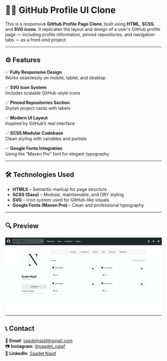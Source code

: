 # 👩‍💻 GitHub Profile UI Clone

This is a responsive **GitHub Profile Page Clone**, built using **HTML**, **SCSS**, and **SVG icons**. It replicates the layout and design of a user's GitHub profile page — including profile information, pinned repositories, and navigation tabs — as a front-end project.

---

## ⚙️ Features

✅ **Fully Responsive Design**  
Works seamlessly on mobile, tablet, and desktop  

✅ **SVG Icon System**  
Includes scalable GitHub-style icons

✅ **Pinned Repositories Section**  
Stylish project cards with labels

✅ **Modern UI Layout**  
Inspired by GitHub’s real interface

✅ **SCSS Modular Codebase**  
Clean styling with variables and partials

✅ **Google Fonts Integration**  
Using the “Maven Pro” font for elegant typography

---

## 🛠 Technologies Used

- **HTML5** – Semantic markup for page structure  
- **SCSS (Sass)** – Modular, maintainable, and DRY styling  
- **SVG** – Icon system used for GitHub-like visuals  
- **Google Fonts (Maven Pro)** – Clean and professional typography

---

## 🔍 Preview

![GitHub Profile UI Preview](github.gif)

---

## 📞 Contact

📩 **Email**: [saadetnajaf@gmail.com](mailto:saadetnajaf@gmail.com)  
📷 **Instagram**: [@saadet_najaf](https://www.instagram.com/saadet_najaf)  
💼 **LinkedIn**: [Saadet Najaf](https://www.linkedin.com/in/saadetnajaf/) 
